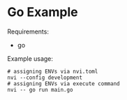 # Go Example

Requirements:
- go

Example usage:
```DOSINI
# assigning ENVs via nvi.toml
nvi --config development
# assigning ENVs via execute command
nvi -- go run main.go
```

